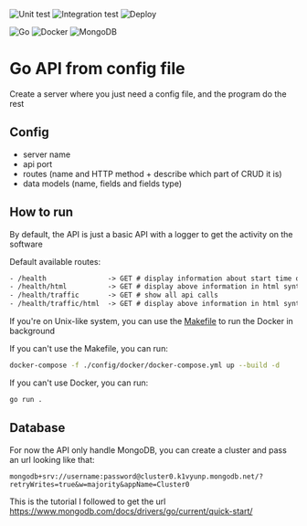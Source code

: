 ![Unit test](https://github.com/TheRealPad/golangApiTemplate/actions/workflows/unit-test.yml/badge.svg)
![Integration test](https://github.com/TheRealPad/golangApiTemplate/actions/workflows/integration-test.yml/badge.svg)
![Deploy](https://github.com/TheRealPad/golangApiTemplate/actions/workflows/deploy.yml/badge.svg)

![Go](https://img.shields.io/badge/go-%2300ADD8.svg?style=for-the-badge&logo=go&logoColor=white)
![Docker](https://img.shields.io/badge/docker-%230db7ed.svg?style=for-the-badge&logo=docker&logoColor=white)
![MongoDB](https://img.shields.io/badge/MongoDB-%234ea94b.svg?style=for-the-badge&logo=mongodb&logoColor=white)

# Go API from config file

Create a server where you just need a config file, and the program do the rest

## Config
- server name
- api port
- routes (name and HTTP method + describe which part of CRUD it is)
- data models (name, fields and fields type)

## How to run

By default, the API is just a basic API with a logger to get the activity on the software

Default available routes:
```txt
- /health               -> GET # display information about start time of the api, number of api calls and data models
- /health/html          -> GET # display above information in html syntax
- /health/traffic       -> GET # show all api calls
- /health/traffic/html  -> GET # display above information in html syntax
```

If you're on Unix-like system, you can use the [Makefile](Makefile) to run the Docker in background

If you can't use the Makefile, you can run:
```bash
docker-compose -f ./config/docker/docker-compose.yml up --build -d
```

If you can't use Docker, you can run:
```bash
go run .
```

## Database

For now the API only handle MongoDB, you can create a cluster and pass an url looking like that:
```
mongodb+srv://username:password@cluster0.k1vyunp.mongodb.net/?retryWrites=true&w=majority&appName=Cluster0
```

This is the tutorial I followed to get the url https://www.mongodb.com/docs/drivers/go/current/quick-start/